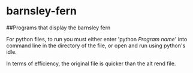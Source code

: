 # barnsley-fern
##Programs that display the barnsley fern

For python files, to run you must either enter 'python *Program name*' into
command line in the directory of the file, or open and run using python's idle.

In terms of efficiency, the original file is quicker than the alt rend file.
